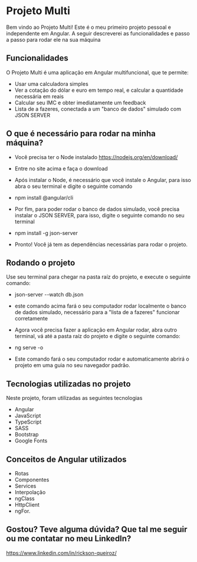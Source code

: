 # Projeto Multi

Bem vindo ao Projeto Multi! Este é o meu primeiro projeto pessoal e independente em Angular. A seguir descreverei as funcionalidades e passo a passo para rodar ele na sua máquina

## Funcionalidades

O Projeto Multi é uma aplicação em Angular multifuncional, que te permite:
* Usar uma calculadora simples
* Ver a cotação do dólar e euro em tempo real, e calcular a quantidade necessária em reais
* Calcular seu IMC e obter imediatamente um feedback
* Lista de a fazeres, conectada a um "banco de dados" simulado com JSON SERVER

## O que é necessário para rodar na minha máquina?

* Você precisa ter o Node instalado
https://nodejs.org/en/download/
* Entre no site acima e faça o download

* Após instalar o Node, é necessário que você instale o Angular, para isso abra o seu terminal e digite o seguinte comando
* npm install @angular/cli

* Por fim, para poder rodar o banco de dados simulado, você precisa instalar o JSON SERVER, para isso, digite o seguinte comando no seu terminal
* npm install -g json-server

* Pronto! Você já tem as dependências necessárias para rodar o projeto.

## Rodando o projeto

Use seu terminal para chegar na pasta raíz do projeto, e execute o seguinte comando:
* json-server --watch db.json
* este comando acima fará o seu computador rodar localmente o banco de dados simulado, necessário para a "lista de a fazeres" funcionar corretamente

* Agora você precisa fazer a aplicação em Angular rodar, abra outro terminal, vá até a pasta raíz do projeto e digite o seguinte comando:
* ng serve -o

* Este comando fará o seu computador rodar e automaticamente abrirá o projeto em uma guia no seu navegador padrão.

## Tecnologias utilizadas no projeto

Neste projeto, foram utilizadas as seguintes tecnologias

* Angular
* JavaScript
* TypeScript
* SASS
* Bootstrap
* Google Fonts

## Conceitos de Angular utilizados

* Rotas
* Componentes
* Services
* Interpolação
* ngClass
* HttpClient
* ngFor.

## Gostou? Teve alguma dúvida? Que tal me seguir ou me contatar no meu LinkedIn?

https://www.linkedin.com/in/rickson-queiroz/
